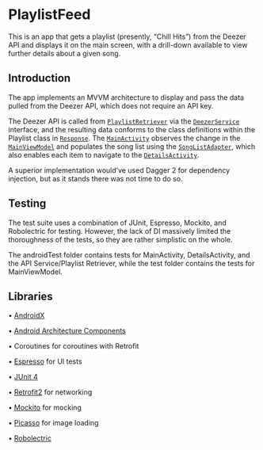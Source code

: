 PlaylistFeed
===========================================================

This is an app that gets a playlist (presently, “Chill Hits”) from the Deezer API and displays it on the main screen, with a drill-down available to view further details about a given song. 


Introduction
-------------

The app implements an MVVM architecture to display and pass the data pulled from the Deezer API, which does not require an API key. 

The Deezer API is called from [`PlaylistRetriever`](app/src/main/java/com/calebderosier/playlistfeed/data/api/PlaylistRetriever.kt) via the [`DeezerService`](app/src/main/java/com/calebderosier/playlistfeed/data/api/DeezerService.kt) interface, and the resulting data conforms to the class definitions within the Playlist class in [`Response`](app/src/main/java/com/calebderosier/playlistfeed/data/models/Response.kt). The [`MainActivity`](app/src/main/java/com/calebderosier/playlistfeed/ui/activities/main/MainActivity.kt) observes the change in the [`MainViewModel`](app/src/main/java/com/calebderosier/playlistfeed/ui/activities/main/MainViewModel.kt) and populates the song list using the [`SongListAdapter`](app/src/main/java/com/calebderosier/playlistfeed/ui/adapters/SongListAdapter.kt), which also enables each item to navigate to the [`DetailsActivity`](app/src/main/java/com/calebderosier/playlistfeed/ui/activities/details/DetailsActivity.kt). 

A superior implementation would’ve used Dagger 2 for dependency injection, but as it stands there was not time to do so. 


Testing 
-------------

The test suite uses a combination of JUnit, Espresso, Mockito, and Robolectric for testing. However, the lack of DI massively limited the thoroughness of the tests, so they are rather simplistic on the whole. 

The androidTest folder contains tests for MainActivity, DetailsActivity, and the API Service/Playlist Retriever, while the test folder contains the tests for MainViewModel. 


Libraries 
-------------

• [AndroidX](https://developer.android.com/jetpack/androidx)

• [Android Architecture Components](https://developer.android.com/topic/libraries/architecture)

• Coroutines for coroutines with Retrofit

• [Espresso](https://developer.android.com/training/testing/espresso) for UI tests

• [JUnit 4](https://junit.org/junit4/)

• [Retrofit2](https://square.github.io/retrofit/) for networking

• [Mockito](https://site.mockito.org) for mocking

• [Picasso](https://square.github.io/picasso/) for image loading

• [Robolectric](http://robolectric.org)
